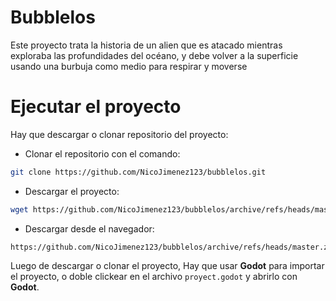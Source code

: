 # Bubblelos
Este proyecto trata la historia de un alien que es atacado mientras exploraba las profundidades del océano, y debe volver a la superficie usando una burbuja como medio para respirar y moverse

# Ejecutar el proyecto
Hay que descargar o clonar repositorio del proyecto:
- Clonar el repositorio con el comando:
```bash
git clone https://github.com/NicoJimenez123/bubblelos.git
```
- Descargar el proyecto:
```bash
wget https://github.com/NicoJimenez123/bubblelos/archive/refs/heads/master.zip
```
- Descargar desde el navegador:
```
https://github.com/NicoJimenez123/bubblelos/archive/refs/heads/master.zip
```

Luego de descargar o clonar el proyecto, Hay que usar **Godot** para importar el proyecto, o doble clickear en el archivo `proyect.godot` y abrirlo con **Godot**.
